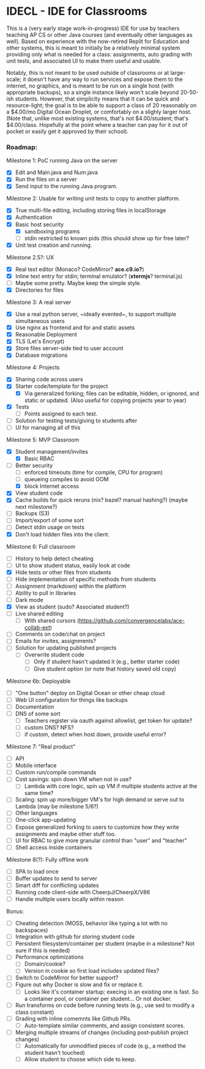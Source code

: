 IDECL - IDE for Classrooms
==========================

This is a (very early stage work-in-progress) IDE for use by teachers teaching AP CS or other Java courses (and eventually other languages as well).  Based on experience with the now-retired Replit for Education and other systems, this is meant to initially be a relatively minimal system providing only what is needed for a class: assignments, auto grading with unit tests, and associated UI to make them useful and usable.

Notably, this is not meant to be used outside of classrooms or at large-scale; it doesn't have any way to run services and expose them to the internet, no graphics, and is meant to be run on a single host (with appropriate backups), so a single instance likely won't scale beyond 20-50-ish students.  However, that simplicity means that it can be quick and resource-light; the goal is to be able to support a class of 20 reasonably on a $4.00/mo Digital Ocean Droplet, or comfortably on a slighly larger host.  (Note that, unlike most existing systems, that's not $4.00/student; that's $4.00/class.  Hopefully at the point where a teacher can pay for it out of pocket or easily get it approved by their school).

### Roadmap:

Milestone 1: PoC running Java on the server
- [X] Edit and Main.java and Num.java
- [X] Run the files on a server
- [X] Send input to the running Java program.

Milestone 2: Usable for writing unit tests to copy to another platform.
- [X] True multi-file editing, including storing files in localStorage
- [X] Authentication
- [X] Basic host security
  - [X] sandboxing programs
  - [ ] stdin restricted to known pids (this should show up for free later?
- [X] Unit test creation and running.

Milestone 2.5?: UX
- [X] Real text editor (Monaco?  CodeMirror? **ace.c9.io?**)
- [X] Inline text entry for stdin; terminal emulator? (**xtermjs**? terminal.js)
- [ ] Maybe some pretty.  Maybe keep the simple style.
- [X] Directories for files

Milestone 3: A real server
- [X] Use a real python server, ~ideally evented~, to support multiple simultaneous users
- [X] Use nginx as frontend and for and static assets
- [X] Reasonable Deployment
- [X] TLS (Let's Encrypt)
- [X] Store files server-side tied to user account
- [X] Database migrations

Milestone 4: Projects
- [X] Sharing code across users
- [X] Starter code/template for the project
  - [X] Via generalized forking; files can be editable, hidden, or ignored, and static or updated.  (Also useful for copying projects year to year)
- [X] Tests
  - [ ] Points assigned to each test.
- [ ] Solution for testing tests/giving to students after
- [ ] UI for managing all of this

Milestone 5: MVP Classroom
- [X] Student management/invites
  - [X] Basic RBAC
- [ ] Better security
  - [ ] enforced timeouts (time for compile, CPU for program)
  - [ ] queueing compiles to avoid OOM
  - [X] block Internet access
- [X] View student code
- [X] Cache builds for quick reruns (nix? bazel? manual hashing?) (maybe next milestone?)
- [ ] Backups (S3)
- [ ] Import/export of some sort
- [ ] Detect stdin usage on tests
- [X] Don't load hidden files into the client.

Milestone 6: Full classroom
- [ ] History to help detect cheating
- [ ] UI to show student status, easily look at code
- [X] Hide tests or other files from students
- [ ] Hide implementation of specific methods from students
- [ ] Assignment (markdown) within the platform
- [ ] Ability to pull in libraries
- [ ] Dark mode
- [X] View as student (sudo? Associated student?)
- [ ] Live shared editing
  - [ ] With shared cursors (https://github.com/convergencelabs/ace-collab-ext)
- [ ] Comments on code/chat on project
- [ ] Emails for invites, assignments?
- [ ] Solution for updating published projects
  - [ ] Overwrite student code
    - [ ] Only if student hasn't updated it (e.g., better starter code)
    - [ ] Give student option (or note that history saved old copy)

Milestone 6b: Deployable
- [ ] "One button" deploy on Digital Ocean or other cheap cloud
- [ ] Web UI configuration for things like backups
- [ ] Documentation
- [ ] DNS of some sort
  - [ ] Teachers register via oauth against allowlist, get token for update?
  - [ ] custom DNS? NFS?
  - [ ] if custom, detect when host down, provide useful error?

Milestone 7: "Real product"
- [ ] API
- [ ] Mobile interface
- [ ] Custom run/compile commands
- [ ] Cost savings: spin down VM when not in use?
  - [ ] Lambda with core logic, spin up VM if multiple students active at the same time?
- [ ] Scaling: spin up more/bigger VM's for high demand or serve out to Lambda (may be milestone 5/6?)
- [ ] Other languages
- [ ] One-click app-updating
- [ ] Expose generalized forking to users to customize how they write assignments and maybe other stuff too.
- [ ] UI for RBAC to give more granular control than "user" and "teacher"
- [ ] Shell access inside containers

Milestone 8(?): Fully offline work
- [ ] SPA to load once
- [ ] Buffer updates to send to server
- [ ] Smart diff for conflicting updates
- [ ] Running code client-side with CheerpJ/CheerpX/V86
- [ ] Handle multiple users locally within reason

Bonus:
- [ ] Cheating detection (MOSS, behavior like typing a lot with no backspaces)
- [ ] Integration with github for storing student code
- [ ] Persistent filesystem/container per student (maybe in a milestone?  Not sure if this is needed)
- [ ] Performance optimizations
  - [ ] Domain/cookie?
  - [ ] Version in cookie so first load includes updated files?
- [ ] Switch to CodeMirror for better support?
- [ ] Figure out why Docker is slow and fix or replace it.
  - [ ] Looks like it's container startup; execing in an existing one is fast.  So a container pool, or container per student...  Or not docker.
- [ ] Run transforms on code before running tests (e.g., use sed to modify a class constant)
- [ ] Grading with inline comemnts like Github PRs.
  - [ ] Auto-template similar comments, and assign consistent scores.
- [ ] Merging multiple streams of changes (including post-publish project changes)
  - [ ] Automatically for unmodified pieces of code (e.g., a method the student hasn't touched)
  - [ ] Allow student to choose which side to keep.
